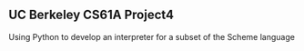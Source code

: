 ## UC Berkeley CS61A Project4
Using Python to develop an interpreter for a subset of the Scheme language